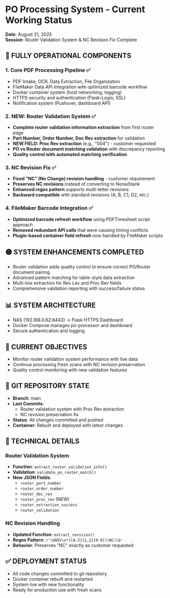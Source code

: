 # PO Processing System - Current Working Status

**Date**: August 21, 2025  
**Session**: Router Validation System & NC Revision Fix Complete

## 🎉 FULLY OPERATIONAL COMPONENTS

### 1. Core PDF Processing Pipeline ✅

- PDF Intake, OCR, Data Extraction, File Organization
- FileMaker Data API integration with optimized barcode workflow
- Docker container system (host networking, logging)
- HTTPS security and authentication (Flask-Login, SSL)
- Notification system (Pushover, dashboard API)

### 2. NEW: Router Validation System ✅

- **Complete router validation information extraction** from first router page
- **Part Number, Order Number, Doc Rev extraction** for validation
- **NEW FIELD: Proc Rev extraction** (e.g., "004") - customer requested
- **PO vs Router document matching validation** with discrepancy reporting
- **Quality control with automated matching verification**

### 3. NC Revision Fix ✅

- **Fixed "NC" (No Change) revision handling** - customer requirement
- **Preserves NC revisions** instead of converting to None/blank
- **Enhanced regex pattern** supports multi-letter revisions
- **Backward compatible** with standard revisions (A, B, C1, D2, etc.)

### 4. FileMaker Barcode Integration ✅

- **Optimized barcode refresh workflow** using PDFTimesheet script approach
- **Removed redundant API calls** that were causing timing conflicts
- **Plugin-based container field refresh** now handled by FileMaker scripts

## 🟡 SYSTEM ENHANCEMENTS COMPLETED

- Router validation adds quality control to ensure correct PO/Router document pairing
- Advanced pattern matching for table-style data extraction
- Multi-line extraction for Rev Lev and Proc Rev fields
- Comprehensive validation reporting with success/failure status

## 📊 SYSTEM ARCHITECTURE

- NAS (192.168.0.62:8443) → Flask HTTPS Dashboard
- Docker Compose manages po-processor and dashboard
- Secure authentication and logging

## 🚀 CURRENT OBJECTIVES

- Monitor router validation system performance with live data
- Continue processing fresh scans with NC revision preservation
- Quality control monitoring with new validation features

## 💾 GIT REPOSITORY STATE

- **Branch**: main
- **Last Commits**:
  - Router validation system with Proc Rev extraction
  - NC revision preservation fix
- **Status**: All changes committed and pushed
- **Container**: Rebuilt and deployed with latest changes

## 🔧 TECHNICAL DETAILS

### Router Validation System

- **Function**: `extract_router_validation_info()`
- **Validation**: `validate_po_router_match()`
- **New JSON Fields**:
  - `router_part_number`
  - `router_order_number`
  - `router_doc_rev`
  - `router_proc_rev` (NEW)
  - `router_extraction_success`
  - `router_validation`

### NC Revision Handling

- **Updated Function**: `extract_revision()`
- **Regex Pattern**: `r'\bREV\s*([A-Z]{1,2}[0-9]?|NC)\b'`
- **Behavior**: Preserves "NC" exactly as customer requested

## ✅ DEPLOYMENT STATUS

- All code changes committed to git repository
- Docker container rebuilt and restarted
- System live with new functionality
- Ready for production use with fresh scans
